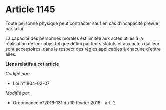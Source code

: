 # Article 1145

Toute personne physique peut contracter sauf en cas d'incapacité prévue par la loi. 

La capacité des personnes morales est limitée aux actes utiles à la réalisation de leur objet tel que défini par leurs
statuts et aux actes qui leur sont accessoires, dans le respect des règles applicables à chacune d'entre elles.

**Liens relatifs à cet article**

_Codifié par_:

  - Loi n°1804-02-07

_Modifié par_:

  - Ordonnance n°2016-131 du 10 février 2016 - art. 2
